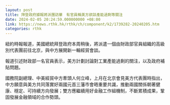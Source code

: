 ```yaml
---
layout: post
title: 拜登政府據報將派團訪華　有官員稱美方欲談產能過剩等關注
date: 2024-02-05 20:24:59.000000000 +08:00
link: https://news.rthk.hk/rthk/ch/component/k2/1739282-20240205.htm
categories: rthk
---
```


紐約時報報道，美國總統拜登政府本周稍後，將派遣一個由財政部官員組織的高級別代表團前往北京，與中方展開新一輪經貿會談。

報道引述財政部一名官員表示，美方計劃討論對工業產能過剩的關注，以及政府補貼問題。

國務院副總理、中美經貿中方牽頭人何立峰，上月在北京會見美方代表團時指出，中方願意與美方共同落實好兩國元首三藩市會晤重要共識，推動兩國關係朝著健康、穩定、可持續方向發展；雙方應繼續用好金融工作組機制，不斷累積成果，鞏固發展金融領域的合作勢頭。
